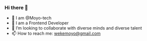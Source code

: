### Hi there 👋
- 👋 I am @Moyo-tech
- 🌱 I am a Frontend Developer
- 👯 I’m looking to collaborate with diverse minds and diverse talent
- 📫 How to reach me: wekemoyo@gmail.com
###

<!--
**Moyo-tech/Moyo-tech** is a ✨ _special_ ✨ repository because its `README.md` (this file) appears on your GitHub profile.

Here are some ideas to get you started:

- 👋 Hi, I am Moyo
- 🌱 I am a Frontend Developer
- 👯 I’m looking to collaborate with diverse minds and diverse talent
- 📫 How to reach me: wekemoyo@gmail.com
-->
